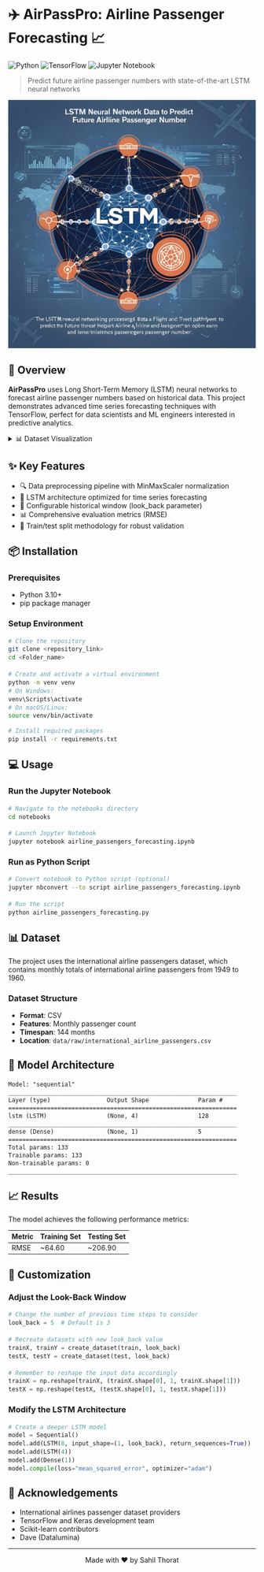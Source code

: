 # ✈️ AirPassPro: Airline Passenger Forecasting 📈

![Python](https://img.shields.io/badge/Python-3.10-blue?style=for-the-badge&logo=python)
![TensorFlow](https://img.shields.io/badge/TensorFlow-2.x-orange?style=for-the-badge&logo=tensorflow)
![Jupyter Notebook](https://img.shields.io/badge/Jupyter-Notebook-F37626?style=for-the-badge&logo=jupyter)

> Predict future airline passenger numbers with state-of-the-art LSTM neural networks

![Project Banner](screenshots/Banner.png)

## 🚀 Overview

**AirPassPro** uses Long Short-Term Memory (LSTM) neural networks to forecast airline passenger numbers based on historical data. This project demonstrates advanced time series forecasting techniques with TensorFlow, perfect for data scientists and ML engineers interested in predictive analytics.

<details>
<summary>📊 Dataset Visualization</summary>

![Sample Prediction](screenshots/output.png)
</details>

## ✨ Key Features

- 🔍 Data preprocessing pipeline with MinMaxScaler normalization
- 🧠 LSTM architecture optimized for time series forecasting
- 📏 Configurable historical window (look_back parameter)
- 📊 Comprehensive evaluation metrics (RMSE)
- 🔄 Train/test split methodology for robust validation

## 📦 Installation

### Prerequisites

- Python 3.10+
- pip package manager

### Setup Environment

```bash
# Clone the repository
git clone <repository_link>
cd <Folder_name>

# Create and activate a virtual environment
python -m venv venv
# On Windows:
venv\Scripts\activate
# On macOS/Linux:
source venv/bin/activate
```
```bash
# Install required packages
pip install -r requirements.txt
```

## 💻 Usage

### Run the Jupyter Notebook

```bash
# Navigate to the notebooks directory
cd notebooks

# Launch Jupyter Notebook
jupyter notebook airline_passengers_forecasting.ipynb
```

### Run as Python Script

```bash
# Convert notebook to Python script (optional)
jupyter nbconvert --to script airline_passengers_forecasting.ipynb

# Run the script
python airline_passengers_forecasting.py
```

## 📊 Dataset

The project uses the international airline passengers dataset, which contains monthly totals of international airline passengers from 1949 to 1960.

### Dataset Structure

- **Format**: CSV
- **Features**: Monthly passenger count
- **Timespan**: 144 months
- **Location**: `data/raw/international_airline_passengers.csv`

## 🧠 Model Architecture

```
Model: "sequential"
_________________________________________________________________
Layer (type)                Output Shape              Param #   
=================================================================
lstm (LSTM)                 (None, 4)                 128       
_________________________________________________________________
dense (Dense)               (None, 1)                 5         
=================================================================
Total params: 133
Trainable params: 133
Non-trainable params: 0
_________________________________________________________________
```

## 📈 Results

The model achieves the following performance metrics:

| Metric | Training Set | Testing Set |
|--------|-------------|------------|
| RMSE   | ~64.60      | ~206.90    |

## 🔧 Customization

### Adjust the Look-Back Window

```python
# Change the number of previous time steps to consider
look_back = 5  # Default is 3

# Recreate datasets with new look_back value
trainX, trainY = create_dataset(train, look_back)
testX, testY = create_dataset(test, look_back)

# Remember to reshape the input data accordingly
trainX = np.reshape(trainX, (trainX.shape[0], 1, trainX.shape[1]))
testX = np.reshape(testX, (testX.shape[0], 1, testX.shape[1]))
```

### Modify the LSTM Architecture

```python
# Create a deeper LSTM model
model = Sequential()
model.add(LSTM(8, input_shape=(1, look_back), return_sequences=True))
model.add(LSTM(4))
model.add(Dense(1))
model.compile(loss="mean_squared_error", optimizer="adam")
```


## 🙏 Acknowledgements

- International airlines passenger dataset providers
- TensorFlow and Keras development team
- Scikit-learn contributors
- Dave (Datalumina)

---

<p align="center">
  Made with ❤️ by Sahil Thorat
</p>
